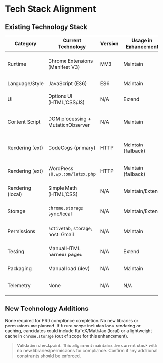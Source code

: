 # Tech Stack Alignment

## Existing Technology Stack

| Category         | Current Technology                     | Version | Usage in Enhancement | Notes |
| ---------------- | -------------------------------------- | ------- | -------------------- | ----- |
| Runtime          | Chrome Extensions (Manifest V3)        | MV3     | Maintain             | Content script + options UI; no service worker today |
| Language/Style   | JavaScript (ES6)                       | ES6     | Maintain             | Enforced via `.jshintrc` |
| UI               | Options UI (HTML/CSS/JS)               | N/A     | Extend               | `src/options.html`, `src/options.js`, `src/styles.css` |
| Content Script   | DOM processing + MutationObserver       | N/A     | Maintain             | `src/content.js`; WeakMaps, debouncing, cleanup patterns |
| Rendering (ext)  | CodeCogs (primary)                     | HTTP    | Maintain (fallback)  | URL generation with DPI and `\displaystyle` for display |
| Rendering (ext)  | WordPress `s0.wp.com/latex.php`        | HTTP    | Maintain (fallback)  | Secondary fallback with server health checks |
| Rendering (local)| Simple Math (HTML/CSS)                 | N/A     | Maintain/Extend      | Optional offline; lower fidelity vs images |
| Storage          | `chrome.storage` sync/local            | N/A     | Maintain/Extend      | Validation/clamping implemented; quotas apply |
| Permissions      | `activeTab`, `storage`, host: Gmail    | N/A     | Maintain             | Least privilege; adding scopes increases friction |
| Testing          | Manual HTML harness pages              | N/A     | Extend               | `tests/*.html`; verify new flows and options |
| Packaging        | Manual load (dev)                      | N/A     | Maintain             | Web Store process not in repo |
| Telemetry        | None                                   | N/A     | N/A                  | Preserve privacy stance unless explicitly required |

## New Technology Additions

None required for PRD compliance completion. No new libraries or permissions are planned. If future scope includes local rendering or caching, candidates could include KaTeX/MathJax (local) or a lightweight cache in `chrome.storage` (out of scope for this enhancement).

> Validation checkpoint: This alignment maintains the current stack with no new libraries/permissions for compliance. Confirm if any additional constraints should be enforced.
